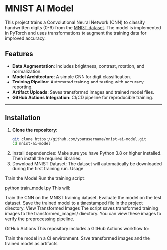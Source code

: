 # MNIST AI Model

This project trains a Convolutional Neural Network (CNN) to classify handwritten digits (0-9) from the [MNIST dataset](http://yann.lecun.com/exdb/mnist/). The model is implemented in PyTorch and uses transformations to augment the training data for improved accuracy.

## Features

- **Data Augmentation**: Includes brightness, contrast, rotation, and normalization.
- **Model Architecture**: A simple CNN for digit classification.
- **Training Pipeline**: Automated training and testing with accuracy reporting.
- **Artifact Uploads**: Saves transformed images and trained model files.
- **GitHub Actions Integration**: CI/CD pipeline for reproducible training.

---

## Installation

1. **Clone the repository**:
   ```bash
   git clone https://github.com/yourusername/mnist-ai-model.git
   cd mnist-ai-model
2. Install dependencies: Make sure you have Python 3.8 or higher installed. Then install the required libraries:
3. Download MNIST Dataset: The dataset will automatically be downloaded during the first training run.
Usage

Train the Model
Run the training script:

python train_model.py
This will:

Train the CNN on the MNIST training dataset.
Evaluate the model on the test dataset.
Save the trained model to a timestamped file in the project directory.
View Transformed Images
The script saves transformed training images to the transformed_images/ directory. You can view these images to verify the preprocessing pipeline.

GitHub Actions
This repository includes a GitHub Actions workflow to:

Train the model in a CI environment.
Save transformed images and the trained model as artifacts
